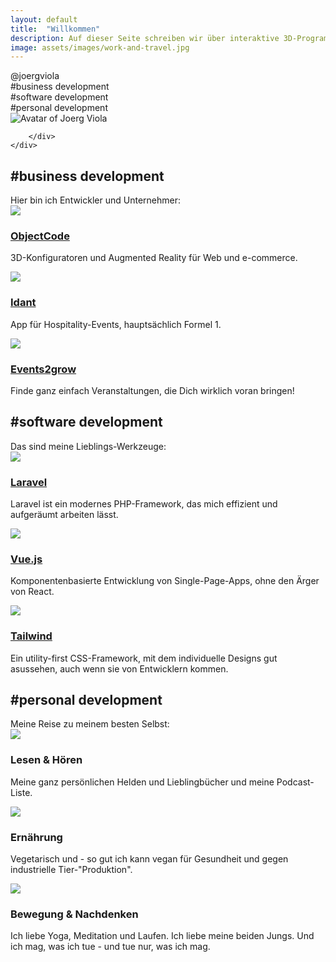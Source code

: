 ```yaml
---
layout: default
title:  "Willkommen"
description: Auf dieser Seite schreiben wir über interaktive 3D-Programmierung, Augmented Reality Entwicklung, JavaScript-Frameworks und auch Laravel-Entwicklung
image: assets/images/work-and-travel.jpg
---
```


<div class="bg-fixed hero-image" style="height: 500px;background-image: url({{'assets/images/work-and-travel.jpg' | absolute_url}})">
    <div class="container mx-auto h-full flex flex-wrap items-end flex-row ">
        <div class="p-4 relative text-sm bg-primary text-white">
            <div class="text-6xl">@joergviola</div>
            <div class="text-xl">#business development</div>
            <div class="text-xl">#software development</div>
            <div class="text-xl">#personal development</div>
            <img class="absolute right-0 bottom-0 -mb-12 w-24 h-24 rounded-full mr-4" src="{{'assets/images/joergviola.jpg' | absolute_url}}" alt="Avatar of Joerg Viola">

        </div>
    </div>

</div>

<div class="container mx-auto flex flex-col mt-8 mb-8">
    <div class="m-6">
        <h2 class="text-xl font-bold">#business development</h2>
        Hier bin ich Entwickler und Unternehmer:
    </div>
    <div class="flex flex-col lg:flex-row mb-6">
        <div class="flex-1 flex p-4 shadow-xl m-6">
            <div>
                <img class="w-32" src="{{'assets/images/oc-logo.png' | absolute_url}}">
            </div>
            <div class="ml-4">
                <h3 class=" font-bold"><a href="https://www.objectcode.de" target="_blank">ObjectCode</a></h3>
                <p>
                    3D-Konfiguratoren und Augmented Reality für Web und e-commerce.
                </p>
            </div>
        </div>
        <div class="flex-1 flex p-4 shadow-xl m-6">
            <div>
                <img class="w-32" src="{{'assets/images/idant-logo.jpg' | absolute_url}}">
            </div>
            <div class="ml-4">
                <h3 class=" font-bold"><a href="http://www.idant.io" target="_blank">Idant</a></h3>
                <p>
                    App für Hospitality-Events, hauptsächlich Formel 1.
                </p>
            </div>
        </div>
        <div class="flex-1 flex p-4 shadow-xl m-6">
            <div>
                <img class="w-32" src="{{'assets/images/events2grow-logo.png' | absolute_url}}">
            </div>
            <div class="ml-4">
                <h3 class=" font-bold"><a href="https://www.events2grow.com" target="_blank">Events2grow</a></h3>
                <p>
                    Finde ganz einfach Veranstaltungen, die Dich wirklich voran bringen!
                </p>
            </div>
        </div>
    </div>
</div>

<div class="bg-secondary">
    <div class="container mx-auto flex flex-col pt-8 pb-8 mt-8 mb-8">
        <div class="m-6">
            <h2 class="text-xl font-bold">#software development</h2>
            Das sind meine Lieblings-Werkzeuge:
        </div>
        <div class="flex flex-col lg:flex-row mb-6">
            <div class="flex-1 flex p-4 shadow-xl bg-white m-6">
                <div>
                    <img class="w-32" src="{{'assets/images/laravel-logo.min.svg' | absolute_url}}">
                </div>
                <div class="ml-4">
                    <h3 class=" font-bold"><a href="https://www.laravel.com" target="_blank">Laravel</a></h3>
                    <p>Laravel ist ein modernes PHP-Framework, das mich effizient und aufgeräumt arbeiten lässt.</p>
                </div>
            </div>
            <div class="flex-1 flex p-4 shadow-xl bg-white m-6">
                <div>
                    <img class="w-32" src="{{'assets/images/vuejs-logo.png' | absolute_url}}">
                </div>
                <div class="ml-4">
                    <h3 class=" font-bold"><a href="https://www.vuejs.org" target="_blank">Vue.js</a></h3>
                    <p>Komponentenbasierte Entwicklung von Single-Page-Apps, ohne den Ärger von React.</p>
                </div>
            </div>
            <div class="flex-1 flex p-4 shadow-xl bg-white m-6">
                <div>
                    <img class="w-32" src="{{'assets/images/tailwind-logo.png' | absolute_url}}">
                </div>
                <div class="ml-4">
                    <h3 class=" font-bold"><a href="https://www.tailwindcss.com" target="_blank">Tailwind</a></h3>
                    <p>Ein utility-first CSS-Framework, mit dem individuelle Designs gut asussehen, auch wenn sie von Entwicklern kommen.</p>
                </div>
            </div>
        </div>
    </div>
</div>

<div class="container mx-auto flex flex-col mt-8 mb-8">
    <div class="m-6">
        <h2 class="text-xl font-bold">#personal development</h2>
        Meine Reise zu meinem besten Selbst:
    </div>
    <div class="flex flex-col lg:flex-row mb-6">
        <div class="flex-1 flex p-4 shadow-xl m-6">
            <div>
                <img class="w-32" src="{{'assets/images/laravel-logo.min.svg' | absolute_url}}">
            </div>
            <div class="ml-4">
                <h3 class=" font-bold">Lesen & Hören</h3>
                <p>
                    Meine ganz persönlichen Helden und Lieblingbücher und meine Podcast-Liste.
                </p>
            </div>
        </div>
        <div class="flex-1 flex p-4 shadow-xl m-6">
            <div>
                <img class="w-32" src="{{'assets/images/vuejs-logo.png' | absolute_url}}">
            </div>
            <div class="ml-4">
                <h3 class=" font-bold">Ernährung</h3>
                <p>
                    Vegetarisch und - so gut ich kann vegan für Gesundheit und gegen industrielle Tier-"Produktion".
                </p>
            </div>
        </div>
        <div class="flex-1 flex p-4 shadow-xl m-6">
            <div>
                <img class="w-32" src="{{'assets/images/tailwind-logo.png' | absolute_url}}">
            </div>
            <div class="ml-4">
                <h3 class=" font-bold">Bewegung & Nachdenken</h3>
                <p>
                    Ich liebe Yoga, Meditation und Laufen. 
                    Ich liebe meine beiden Jungs.
                    Und ich mag, was ich tue - und tue nur, was ich mag.
                </p>
            </div>
        </div>
    </div>
</div>

